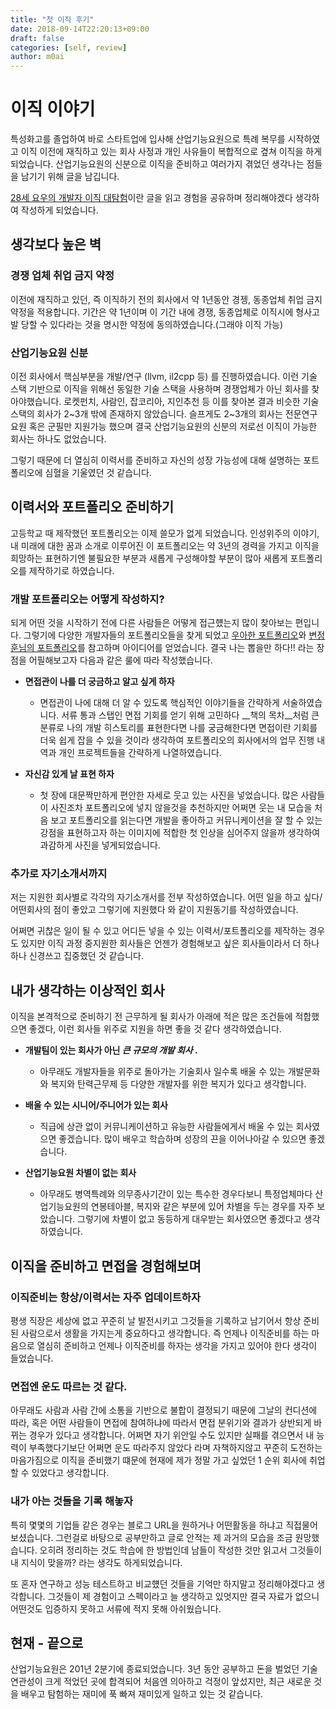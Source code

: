 ```yaml
---
title: "첫 이직 후기"
date: 2018-09-14T22:20:13+09:00
draft: false
categories: [self, review]
author: m0ai
---
```



# 이직 이야기
특성화고를 졸업하여 바로 스타트업에 입사해 산업기능요원으로 특례 복무를 시작하였고 이직 이전에 재직하고 있는 회사 사정과 개인 사유들이 복합적으로 곂쳐 이직을 하게 되었습니다. 산업기능요원의 신분으로 이직을 준비하고 여러가지 겪었던 생각나는 점들을 남기기 위해 글을 남깁니다.

[28세 요우의 개발자 이직 대탐험](http://luckyyowu.tistory.com/382)이란 글을 읽고 경험을 공유하며 정리해야겠다 생각하여 작성하게 되었습니다.

## 생각보다 높은 벽


### 경쟁 업체 취업 금지 약정

이전에 재직하고 있던, 즉 이직하기 전의 회사에서 약 1년동안 경젱, 동종업체 취업 금지 약정을 적용합니다. 기간은 약 1년이며 이 기간 내에 경쟁, 동종업체로 이직시에 형사고발 당할 수 있다라는 것을 명시한 약정에 동의하였습니다.(그래야 이직 가능)

### 산업기능요원 신분

이전 회사에서 핵심부분을 개발/연구 (llvm, il2cpp 등) 를 진행하였습니다. 이런 기술 스택 기반으로 이직을 위해선 동일한 기술 스택을 사용하며 경쟁업체가 아닌 회사를 찾아야했습니다. 로켓펀치, 사람인, 잡코리아, 지인추천 등 이를 찾아본 결과 비슷한 기술 스택의 회사가 2~3개 밖에 존재하지 않았습니다. 슬프게도 2~3개의 회사는 전문연구요원 혹은 군필만 지원가능 했으며 결국 산업기능요원의 신분의 저로선 이직이 가능한 회사는 하나도 없었습니다.

그렇기 때문에 더 열심히 이력서를 준비하고 자신의 성장 가능성에 대해 설명하는 포트폴리오에 심혈을 기울였던 것 같습니다.



## 이력서와 포트폴리오 준비하기

고등학교 때 제작했던 포트폴리오는 이제 쓸모가 없게 되었습니다. 인성위주의 이야기, 내 미래에 대한 꿈과 소개로 이루어진 이 포트폴리오는 약 3년의 경력을 가지고 이직을 희망하는 표현하기엔 불필요한 부분과 새롭게 구성해야할 부분이 많아 새롭게 포트폴리오를 제작하기로 하였습니다.


### 개발 포트폴리오는 어떻게 작성하지?

되게 어떤 것을 시작하기 전에 다른 사람들은 어떻게 접근헀는지 많이 찾아보는 편입니다. 그렇기에 다양한 개발자들의 포트폴리오들을 찾게 되었고 [우아한 포트폴리오](http://woowabros.github.io/experience/2017/07/17/resume.html)와 [변정훈님의 포트폴리오](https://blog.outsider.ne.kr/1234)를 참고하며 아이디어를 얻었습니다. 결국 나는 뽑을만 하다!! 라는 장점을 어필해보고자 다음과 같은 룰에 따라 작성했습니다.

- **면접관이 나를 더 궁금하고 알고 싶게 하자**
  - 면접관이 나에 대해 더 알 수 있도록 핵심적인 이야기들을 간략하게 서술하였습니다. 서류 통과 스탭인 면접 기회를 얻기 위해 고민하다 __책의 목차__처럼 큰 분류로 나의 개발 히스토리를 표현한다면 나를 궁금해한다면 면접이란 기회를 더욱 쉽게 잡을 수 있을 것이라 생각하여 포트폴리오의 회사에서의 업무 진행 내역과 개인 프로젝트들을 간략하게 나열하였습니다.


- **자신감 있게 날 표현 하자**
  - 첫 장에 대문짝만하게 편안한 자세로 웃고 있는 사진을 넣었습니다. 많은 사람들이 사진조차 포트폴리오에 넣지 않을것을 추천하지만 어쩌면 웃는 내 모습을 처음 보고 포트폴리오를 읽는다면 개발을 좋아하고 커뮤니케이션을 잘 할 수 있는 강점을 표현하고자 하는 이미지에 적합한 첫 인상을 심어주지 않을까 생각하여 과감하게 사진을 넣게되었습니다.


### 추가로 자기소개서까지
저는 지원한 회사별로 각각의 자기소개서를 전부 작성하였습니다. 어떤 일을 하고 싶다/어떤회사의 점이 좋았고 그렇기에 지원했다 와 같이 지원동기를 작성하였습니다.

어쩌면 귀찮은 일이 될 수 있고 어디든 넣을 수 있는 이력서/포트폴리오를 제작하는 경우도 있지만 이직 과정 중지원한 회사들은 언젠가 경험해보고 싶은 회사들이라서 더 하나하나 신경쓰고 집중했던 것 같습니다.



## 내가 생각하는 이상적인 회사
이직을 본격적으로 준비하기 전 근무하게 될 회사가 아래에 적은 많은 조건들에 적합했으면 좋겠다, 이런 회사들 위주로 지원을 하면 좋을 것 같다 생각하였습니다.

- **개발팀이 있는 회사가 아닌 _큰 규모의 개발 회사_ .**
  - 아무래도 개발자들을 위주로 돌아가는 기술회사 일수록 배울 수 있는 개발문화와 복지와 탄력근무제 등 다양한 개발자를 위한 복지가 있다고 생각합니다.

- **배울 수 있는 시니어/주니어가 있는 회사**
  - 직급에 상관 없이 커뮤니케이션하고 유능한 사람들에게서 배울 수 있는 회사였으면 좋겠습니다. 많이 배우고 학습하며 성장의 끈을 이어나아갈 수 있으면 좋겠습니다.

- **산업기능요원 차별이 없는 회사**
  - 아무래도 병역특례와 의무종사기간이 있는 특수한 경우다보니 특정업체마다 산업기능요원의 연봉테아블, 복지와 같은 부분에 있어 차별을 두는 경우를 자주 보았습니다. 그렇기에 차별이 없고 동등하게 대우받는 회사였으면 좋겠다고 생각하였습니다.


## 이직을 준비하고 면접을 경험해보며

### 이직준비는 항상/이력서는 자주 업데이트하자
평생 직장은 세상에 없고 꾸준히 날 발전시키고 그것들을 기록하고 남기어서 항상 준비된 사람으로서 생활을 가지는게 중요하다고 생각합니다. 즉 언제나 이직준비를 하는 마음으로 열심히 준비하고 언제나 이직준비를 하자는 생각을 가지고 있어야 한다 생각이 들었습니다.

### 면접엔 운도 따르는 것 같다.
아무래도 사람과 사람 간에 소통을 기반으로 불합이 결정되기 때문에 그날의 컨디션에 따라, 혹은 어떤 사람들이 면접에 참여하냐에 따라서 면접 분위기와 결과가 상반되게 바뀌는 경우가 있다고 생각합니다. 어쩌면 자기 위안일 수도 있지만 실패를 겪으면서 내 능력이 부족했다기보단 어쩌면 운도 따라주지 않았다 라며 자책하지않고 꾸준히 도전하는 마음가짐으로 이직을 준비했기 떄문에 현재에 제가 정말 가고 싶었던 1 순위 회사에 취업할 수 있었다고 생각합니다.

### 내가 아는 것들을 기록 해놓자
특히 몇몇의 기업들 같은 경우는 블로그 URL을 원하거나 어떤활동을 하냐고 직접물어보셨습니다. 그런걸로 바탕으로 공부만하고 글로 안적는 제 과거의 모습을 조금 원망했습니다. 오히려 정리하는 것도 학습에 한 방법인데 남들이 작성한 것만 읽고서 그것들이 내 지식이 맞을까? 라는 생각도 하게되었습니다.

또 혼자 연구하고 성능 테스트하고 비교헀던 것들을 기억만 하지말고 정리해야겠다고 생각합니다. 그것들이 제 경험이고 스펙이라고 늘 생각하고 있엇지만 결국 자료가 없으니 어떤것도 입증하지 못하고 서류에 적지 못해 아쉬웠습니다.


## 현재 - 끝으로
산업기능요원은 201년 2분기에 종료되었습니다. 3년 동안 공부하고 돈을 벌었던 기술 연관성이 크게 적었던 곳에 합격되어 처음엔 의아하고 걱정이 앞섰지만, 최근 새로운 것을 배우고 탐험하는 재미에 푹 빠져 재미있게 일하고 있는 것 같습니다.
